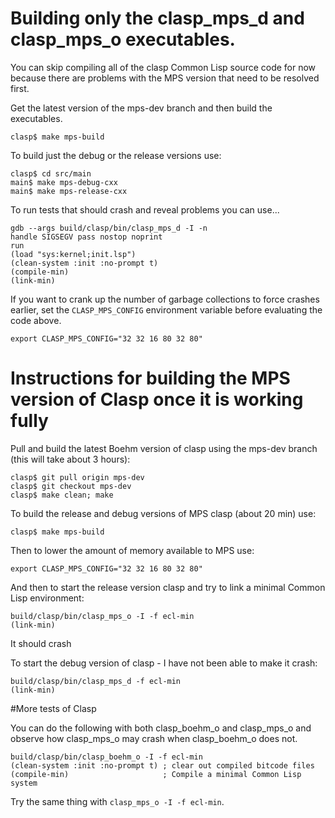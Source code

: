 # Building only the clasp_mps_d and clasp_mps_o executables.

You can skip compiling all of the clasp Common Lisp source code for now because there are problems with the MPS version that need to be resolved first.

Get the latest version of the mps-dev branch and then build the executables.

```
clasp$ make mps-build
```

To build just the debug or the release versions use:
```
clasp$ cd src/main
main$ make mps-debug-cxx
main$ make mps-release-cxx
```

To run tests that should crash and reveal problems you can use...
```
gdb --args build/clasp/bin/clasp_mps_d -I -n
handle SIGSEGV pass nostop noprint
run
(load "sys:kernel;init.lsp")
(clean-system :init :no-prompt t)
(compile-min)
(link-min)
```

If you want to crank up the number of garbage collections to force crashes earlier, set the ```CLASP_MPS_CONFIG``` environment variable before evaluating the code above.
```
export CLASP_MPS_CONFIG="32 32 16 80 32 80"
```
# Instructions for building the MPS version of Clasp once it is working fully

Pull and build the latest Boehm version of clasp using the mps-dev branch (this will take about 3 hours):

```
clasp$ git pull origin mps-dev
clasp$ git checkout mps-dev
clasp$ make clean; make
```

To build the release and debug versions of MPS clasp (about 20 min) use:

```
clasp$ make mps-build
```

Then to lower the amount of memory available to MPS use:

```
export CLASP_MPS_CONFIG="32 32 16 80 32 80"
```

And then to start the release version clasp and try to link a minimal Common Lisp environment:

```
build/clasp/bin/clasp_mps_o -I -f ecl-min
(link-min)
```

It should crash

To start the debug version of clasp - I have not been able to make it crash:

```
build/clasp/bin/clasp_mps_d -f ecl-min
(link-min)
```

#More tests of Clasp 

You can do the following with both clasp_boehm_o and clasp_mps_o and observe how clasp_mps_o may crash when clasp_boehm_o does not.

```
build/clasp/bin/clasp_boehm_o -I -f ecl-min
(clean-system :init :no-prompt t) ; clear out compiled bitcode files
(compile-min)                     ; Compile a minimal Common Lisp system
```

Try the same thing with ```clasp_mps_o -I -f ecl-min```.  